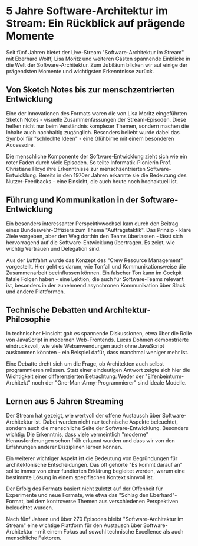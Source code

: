 # 5 Jahre Software-Architektur im Stream: Ein Rückblick auf prägende Momente

Seit fünf Jahren bietet der Live-Stream "Software-Architektur im Stream" mit Eberhard Wolff, Lisa Moritz und weiteren Gästen spannende Einblicke in die Welt der Software-Architektur. Zum Jubiläum blicken wir auf einige der prägendsten Momente und wichtigsten Erkenntnisse zurück.

## Von Sketch Notes bis zur menschzentrierten Entwicklung

Eine der Innovationen des Formats waren die von Lisa Moritz eingeführten Sketch Notes - visuelle Zusammenfassungen der Stream-Episoden. Diese helfen nicht nur beim Verständnis komplexer Themen, sondern machen die Inhalte auch nachhaltig zugänglich. Besonders beliebt wurde dabei das Symbol für "schlechte Ideen" - eine Glühbirne mit einem besonderen Accessoire.

Die menschliche Komponente der Software-Entwicklung zieht sich wie ein roter Faden durch viele Episoden. So teilte Informatik-Pionierin Prof. Christiane Floyd ihre Erkenntnisse zur menschzentrierten Software-Entwicklung. Bereits in den 1970er Jahren erkannte sie die Bedeutung des Nutzer-Feedbacks - eine Einsicht, die auch heute noch hochaktuell ist.

## Führung und Kommunikation in der Software-Entwicklung

Ein besonders interessanter Perspektivwechsel kam durch den Beitrag eines Bundeswehr-Offiziers zum Thema "Auftragstaktik". Das Prinzip - klare Ziele vorgeben, aber den Weg dorthin den Teams überlassen - lässt sich hervorragend auf die Software-Entwicklung übertragen. Es zeigt, wie wichtig Vertrauen und Delegation sind.

Aus der Luftfahrt wurde das Konzept des "Crew Resource Management" vorgestellt. Hier geht es darum, wie Tonfall und Kommunikationsweise die Zusammenarbeit beeinflussen können. Ein falscher Ton kann im Cockpit fatale Folgen haben - eine Lektion, die auch für Software-Teams relevant ist, besonders in der zunehmend asynchronen Kommunikation über Slack und andere Plattformen.

## Technische Debatten und Architektur-Philosophie

In technischer Hinsicht gab es spannende Diskussionen, etwa über die Rolle von JavaScript in modernen Web-Frontends. Lucas Dohmen demonstrierte eindrucksvoll, wie viele Webanwendungen auch ohne JavaScript auskommen könnten - ein Beispiel dafür, dass manchmal weniger mehr ist.

Eine Debatte dreht sich um die Frage, ob Architekten auch selbst programmieren müssen. Statt einer eindeutigen Antwort zeigte sich hier die Wichtigkeit einer differenzierten Betrachtung: Weder der "Elfenbeinturm-Architekt" noch der "One-Man-Army-Programmierer" sind ideale Modelle.

## Lernen aus 5 Jahren Streaming

Der Stream hat gezeigt, wie wertvoll der offene Austausch über Software-Architektur ist. Dabei wurden nicht nur technische Aspekte beleuchtet, sondern auch die menschliche Seite der Software-Entwicklung. Besonders wichtig: Die Erkenntnis, dass viele vermeintlich "moderne" Herausforderungen schon früh erkannt wurden und dass wir von den Erfahrungen anderer Disziplinen lernen können.

Ein weiterer wichtiger Aspekt ist die Bedeutung von Begründungen für architektonische Entscheidungen. Das oft gehörte "Es kommt darauf an" sollte immer von einer fundierten Erklärung begleitet werden, warum eine bestimmte Lösung in einem spezifischen Kontext sinnvoll ist.

Der Erfolg des Formats basiert nicht zuletzt auf der Offenheit für Experimente und neue Formate, wie etwa das "Schlag den Eberhard"-Format, bei dem kontroverse Themen aus verschiedenen Perspektiven beleuchtet wurden.

Nach fünf Jahren und über 270 Episoden bleibt "Software-Architektur im Stream" eine wichtige Plattform für den Austausch über Software-Architektur - mit einem Fokus auf sowohl technische Excellence als auch menschliche Faktoren.
